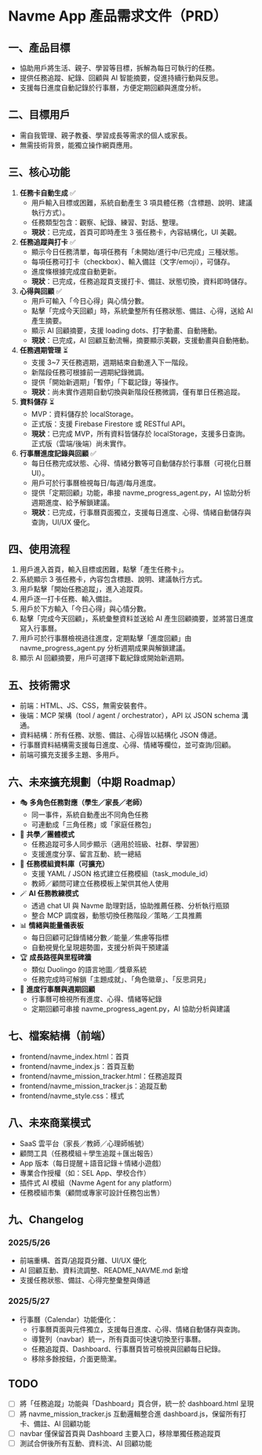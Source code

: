 # Navme App 產品需求文件（PRD）

## 一、產品目標
- 協助用戶將生活、親子、學習等目標，拆解為每日可執行的任務。
- 提供任務追蹤、紀錄、回顧與 AI 智能摘要，促進持續行動與反思。
- 支援每日進度自動記錄於行事曆，方便定期回顧與進度分析。

## 二、目標用戶
- 需自我管理、親子教養、學習成長等需求的個人或家長。
- 無需技術背景，能獨立操作網頁應用。

## 三、核心功能
1. **任務卡自動生成** ✅
   - 用戶輸入目標或困難，系統自動產生 3 項具體任務（含標題、說明、建議執行方式）。
   - 任務類型包含：觀察、紀錄、練習、對話、整理。
   - **現狀**：已完成，首頁可即時產生 3 張任務卡，內容結構化，UI 美觀。
2. **任務追蹤與打卡** ✅
   - 顯示今日任務清單，每項任務有「未開始/進行中/已完成」三種狀態。
   - 每項任務可打卡（checkbox）、輸入備註（文字/emoji），可儲存。
   - 進度條根據完成度自動更新。
   - **現狀**：已完成，任務追蹤頁支援打卡、備註、狀態切換，資料即時儲存。
3. **心得與回顧** ✅
   - 用戶可輸入「今日心得」與心情分數。
   - 點擊「完成今天回顧」時，系統彙整所有任務狀態、備註、心得，送給 AI 產生摘要。
   - 顯示 AI 回顧摘要，支援 loading dots、打字動畫、自動捲動。
   - **現狀**：已完成，AI 回顧互動流暢，摘要顯示美觀，支援動畫與自動捲動。
4. **任務週期管理** ⏳
   - 支援 3~7 天任務週期，週期結束自動進入下一階段。
   - 新階段任務可根據前一週期紀錄微調。
   - 提供「開始新週期」「暫停」「下載記錄」等操作。
   - **現狀**：尚未實作週期自動切換與新階段任務微調，僅有單日任務追蹤。
5. **資料儲存** ⏳
   - MVP：資料儲存於 localStorage。
   - 正式版：支援 Firebase Firestore 或 RESTful API。
   - **現狀**：已完成 MVP，所有資料皆儲存於 localStorage，支援多日查詢。正式版（雲端/後端）尚未實作。
6. **行事曆進度記錄與回顧** ✅
   - 每日任務完成狀態、心得、情緒分數等可自動儲存於行事曆（可視化日曆 UI）。
   - 用戶可於行事曆檢視每日/每週/每月進度。
   - 提供「定期回顧」功能，串接 navme_progress_agent.py，AI 協助分析週期進度、給予解鎖建議。
   - **現狀**：已完成，行事曆頁面獨立，支援每日進度、心得、情緒自動儲存與查詢，UI/UX 優化。

## 四、使用流程
1. 用戶進入首頁，輸入目標或困難，點擊「產生任務卡」。
2. 系統顯示 3 張任務卡，內容包含標題、說明、建議執行方式。
3. 用戶點擊「開始任務追蹤」，進入追蹤頁。
4. 用戶逐一打卡任務、輸入備註。
5. 用戶於下方輸入「今日心得」與心情分數。
6. 點擊「完成今天回顧」，系統彙整資料並送給 AI 產生回顧摘要，並將當日進度寫入行事曆。
7. 用戶可於行事曆檢視過往進度，定期點擊「進度回顧」由 navme_progress_agent.py 分析週期成果與解鎖建議。
8. 顯示 AI 回顧摘要，用戶可選擇下載紀錄或開始新週期。

## 五、技術需求
- 前端：HTML、JS、CSS，無需安裝套件。
- 後端：MCP 架構（tool / agent / orchestrator），API 以 JSON schema 溝通。
- 資料結構：所有任務、狀態、備註、心得皆以結構化 JSON 傳遞。
- 行事曆資料結構需支援每日進度、心得、情緒等欄位，並可查詢/回顧。
- 前端可擴充支援多主題、多用戶。

## 六、未來擴充規劃（中期 Roadmap）
- 🎭 **多角色任務對應（學生／家長／老師）**
  - 同一事件，系統自動產出不同角色任務
  - 可連動成「三角任務」或「家庭任務包」
- 🤝 **共學／團體模式**
  - 任務追蹤可多人同步顯示（適用於班級、社群、學習圈）
  - 支援進度分享、留言互動、統一總結
- 🧱 **任務模組資料庫（可擴充）**
  - 支援 YAML / JSON 格式建立任務模組（task_module_id）
  - 教師／顧問可建立任務模板上架供其他人使用
- 🪄 **AI 任務教練模式**
  - 透過 chat UI 與 Navme 助理對話，協助推薦任務、分析執行瓶頸
  - 整合 MCP 調度器，動態切換任務階段／策略／工具推薦
- 📊 **情緒與能量儀表板**
  - 每日回顧可記錄情緒分數／能量／焦慮等指標
  - 自動視覺化呈現趨勢圖，支援分析與干預建議
- 🏆 **成長路徑與里程碑牆**
  - 類似 Duolingo 的語言地圖／獎章系統
  - 任務完成時可解鎖「主題成就」、「角色徽章」、「反思洞見」
- 📅 **進度行事曆與週期回顧**
  - 行事曆可檢視所有進度、心得、情緒等紀錄
  - 定期回顧可串接 navme_progress_agent.py，AI 協助分析與建議

## 七、檔案結構（前端）
- frontend/navme_index.html：首頁
- frontend/navme_index.js：首頁互動
- frontend/navme_mission_tracker.html：任務追蹤頁
- frontend/navme_mission_tracker.js：追蹤互動
- frontend/navme_style.css：樣式

## 八、未來商業模式
- SaaS 雲平台（家長／教師／心理師帳號）
- 顧問工具（任務模組＋學生追蹤＋匯出報告）
- App 版本（每日提醒＋語音記錄＋情緒小遊戲）
- 專業合作授權（如：SEL App、學校合作）
- 插件式 AI 模組（Navme Agent for any platform）
- 任務模組市集（顧問或專家可設計任務包出售）

## 九、Changelog

### 2025/5/26
- 前端重構、首頁/追蹤頁分離、UI/UX 優化
- AI 回顧互動、資料流調整、README_NAVME.md 新增
- 支援任務狀態、備註、心得完整彙整與傳遞

### 2025/5/27
- 行事曆（Calendar）功能優化：
  - 行事曆頁面與元件獨立，支援每日進度、心得、情緒自動儲存與查詢。
  - 導覽列（navbar）統一，所有頁面可快速切換至行事曆。
  - 任務追蹤頁、Dashboard、行事曆頁皆可檢視與回顧每日紀錄。
  - 移除多餘按鈕，介面更簡潔。

## TODO
- [ ] 將「任務追蹤」功能與「Dashboard」頁合併，統一於 dashboard.html 呈現
- [ ] 將 navme_mission_tracker.js 互動邏輯整合進 dashboard.js，保留所有打卡、備註、AI 回顧功能
- [ ] navbar 僅保留首頁與 Dashboard 主要入口，移除單獨任務追蹤頁
- [ ] 測試合併後所有互動、資料流、AI 回顧功能